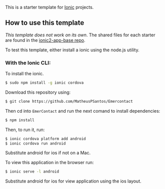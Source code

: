 This is a starter template for [Ionic](http://ionicframework.com/docs/) projects.

## How to use this template

*This template does not work on its own*. The shared files for each starter are found in the [ionic2-app-base repo](https://github.com/ionic-team/ionic2-app-base).

To test this template, either install a ionic using the node.js utility.

### With the Ionic CLI:

To install the ionic.

```bash
$ sudo npm install -g ionic cordova
```

Download this repository using:

```bash
$ git clone https://github.com/MatheusPSantos/Emercontact
```

Then cd into `EmerContact` and run the next comand to install dependencies:

```bash
$ npm install
```

Then, to run it, run:

```bash
$ ionic cordova platform add android
$ ionic cordova run android
```

Substitute android for ios if not on a Mac.

To view this application in the browser run:
```bash
$ ionic serve -l android
```
Substitute android for ios for view application using the ios layout.
